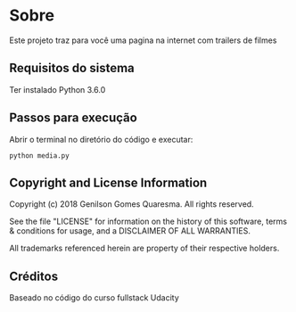 # Sobre
Este projeto traz para você uma pagina na internet com trailers de filmes

## Requisitos do sistema

Ter instalado Python 3.6.0


## Passos para execução

Abrir o terminal no diretório do código e executar:
```
python media.py
```

## Copyright and License Information

Copyright (c) 2018 Genilson Gomes Quaresma.  All rights reserved.

See the file "LICENSE" for information on the history of this software, terms &
conditions for usage, and a DISCLAIMER OF ALL WARRANTIES.

All trademarks referenced herein are property of their respective holders.


## Créditos

Baseado no código do curso fullstack Udacity
